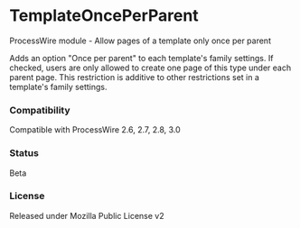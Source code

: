 # TemplateOncePerParent
ProcessWire module - Allow pages of a template only once per parent

Adds an option "Once per parent" to each template's family settings. If checked, users are only allowed to create one page of this type under each parent page. This restriction is additive to other restrictions set in a template's family settings.

### Compatibility

Compatible with ProcessWire 2.6, 2.7, 2.8, 3.0

### Status
Beta

### License
Released under Mozilla Public License v2
